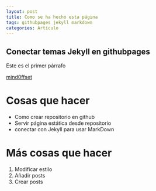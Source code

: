 ```yaml
---
layout: post
title: Como se ha hecho esta página
tags: githubpages jekyll markdown
categories: Artículo
---
```


## Conectar temas Jekyll en githubpages

Este es el primer párrafo

[mind0ffset](https://mind0ffset.github.io)

# Cosas que hacer

- Como crear repositorio en github
- Servir página estática desde repositorio
- conectar con Jekyll para usar MarkDown

# Más cosas que hacer

1. Modificar estilo
2. Añadir posts
3. Crear posts
